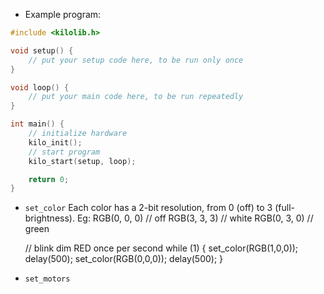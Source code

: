 - Example program:

```c
#include <kilolib.h>

void setup() {
    // put your setup code here, to be run only once
}

void loop() {
    // put your main code here, to be run repeatedly
}

int main() {
    // initialize hardware
    kilo_init();
    // start program
    kilo_start(setup, loop);

    return 0;
}
```

- `set_color`
  Each color has a 2-bit resolution, from 0 (off) to 3 (full-brightness).
  Eg:
    RGB(0, 0, 0) // off
    RGB(3, 3, 3) // white
    RGB(0, 3, 0) // green

  // blink dim RED once per second
  while (1) {
    set_color(RGB(1,0,0));
    delay(500);
    set_color(RGB(0,0,0));
    delay(500);
  }

- `set_motors`
  
